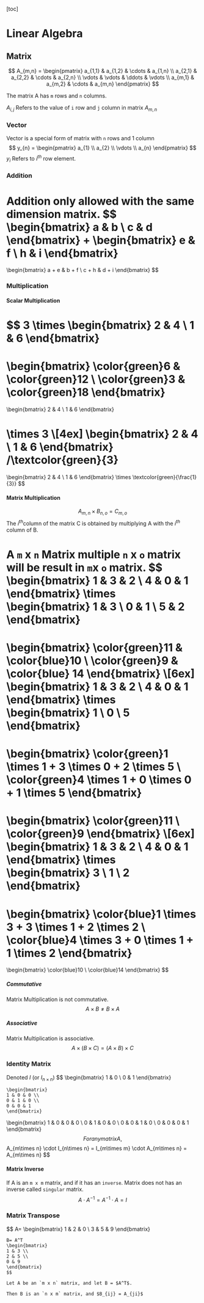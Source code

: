 [toc]

# Linear Algebra

## Matrix

$$
A_{m,n} = 
\begin{pmatrix}
a_{1,1} & a_{1,2} & \cdots & a_{1,n} \\
a_{2,1} & a_{2,2} & \cdots & a_{2,n} \\
\vdots  & \vdots  & \ddots & \vdots  \\
a_{m,1} & a_{m,2} & \cdots & a_{m,n} 
\end{pmatrix}
$$

The matrix A has `m` rows and `n` columns.

$A_{i, j}$ Refers to the value of  `i` row and `j` column in matrix $A_{m,n}$

### Vector

Vector is a special form of matrix with `n` rows  and 1 column
$$
y_{n} = 
\begin{pmatrix}
a_{1} \\
a_{2} \\
\vdots \\
a_{n}  
\end{pmatrix}
$$
$y_i$ Refers to $i^{th}$ row element.

### Addition

Addition only allowed with the same dimension matrix.
$$
\begin{bmatrix} 
a & b \\
c & d 
\end{bmatrix}
+
\begin{bmatrix} 
e & f \\
h & i
\end{bmatrix}
=
\begin{bmatrix} 
a + e & b + f \\
c + h & d + i
\end{bmatrix}
$$

### Multiplication

#### Scalar Multiplication

$$
3 \times
\begin{bmatrix} 
2 & 4 \\
1 & 6
\end{bmatrix}
=
\begin{bmatrix} 
\color{green}6 & \color{green}12 \\
\color{green}3 & \color{green}18
\end{bmatrix}
=
\begin{bmatrix} 
2 & 4 \\
1 & 6
\end{bmatrix}

\times 3
\\[4ex]
\begin{bmatrix} 
2 & 4 \\
1 & 6
\end{bmatrix}
/\textcolor{green}{3}
=
\begin{bmatrix} 
2 & 4 \\
1 & 6
\end{bmatrix} \times \textcolor{green}{\frac{1}{3}}
$$

#### Matrix Multiplication
$$
A_{m,n} \times B_{n,o} = C_{m,o}
$$
The $i^{th}$column of the matrix C is obtained by multiplying A with the  $i^{th}$ column of B.

A `m` x `n` Matrix multiple `n` x `o` matrix will be result in `m`x `o` matrix.
$$
\begin{bmatrix} 
1 & 3 & 2 \\
4 & 0 & 1
\end{bmatrix}
\times
\begin{bmatrix} 
1 & 3 \\
0 & 1 \\
5 & 2
\end{bmatrix}
=
\begin{bmatrix} 
\color{green}11 & \color{blue}10 \\
\color{green}9 & \color{blue} 14
\end{bmatrix}
\\[6ex]
\begin{bmatrix} 
1 & 3 & 2 \\
4 & 0 & 1
\end{bmatrix}
\times
\begin{bmatrix} 
1 \\
0 \\
5
\end{bmatrix}
=
\begin{bmatrix} 
\color{green}1 \times 1 + 3 \times 0 + 2 \times 5 \\
\color{green}4 \times 1 + 0 \times 0 + 1 \times 5
\end{bmatrix}
=
\begin{bmatrix} 
\color{green}11 \\
\color{green}9
\end{bmatrix}
\\[6ex]
\begin{bmatrix} 
1 & 3 & 2 \\
4 & 0 & 1
\end{bmatrix}
\times
\begin{bmatrix} 
3 \\
1 \\
2
\end{bmatrix}
=
\begin{bmatrix} 
\color{blue}1 \times 3 + 3 \times 1 + 2 \times 2 \\
\color{blue}4 \times 3 + 0 \times 1 + 1 \times 2
\end{bmatrix}
=
\begin{bmatrix} 
\color{blue}10 \\
\color{blue}14
\end{bmatrix}
$$

##### Commutative

Matrix Multiplication is not commutative.
$$
A \times B \neq B \times A
$$

##### Associative

Matrix Multiplication is associative.
$$
A \times (B \times C) = (A \times B) \times C
$$

### Identity Matrix

Denoted $I$ (or $I_{n\times n}$)
$$
\begin{bmatrix} 
1 & 0 \\
0 & 1
\end{bmatrix}
~~~~~~~~~~~~
\begin{bmatrix} 
1 & 0 & 0 \\
0 & 1 & 0 \\
0 & 0 & 1
\end{bmatrix}
~~~~~~~~~~~~
\begin{bmatrix} 
1 & 0 & 0 & 0 \\
0 & 1 & 0 & 0 \\
0 & 0 & 1 & 0 \\
0 & 0 & 0 & 1
\end{bmatrix}
$$
For any matrix A,
$$
A_{m\times n} \cdot I_{n\times n} = I_{m\times m} \cdot A_{m\times n} = A_{m\times n}
$$

#### Matrix Inverse

If A is an `m x m` matrix, and if it has an `inverse`. Matrix does not has an inverse called `singular` matrix.
$$
A\cdot A^{-1} = A^{-1} \cdot A = I
$$

### Matrix Transpose

$$
A=
\begin{bmatrix} 
1 & 2 & 0 \\
3 & 5 & 9
\end{bmatrix}
~~~~~~~~
B= A^T
\begin{bmatrix} 
1 & 3 \\
2 & 5 \\
0 & 9
\end{bmatrix}
$$

Let A be an `m x n` matrix, and let B = $A^T$. 

Then B is an `n x m` matrix, and $B_{ij} = A_{ji}$

